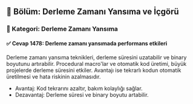 ## 📘 Bölüm: Derleme Zamanı Yansıma ve İçgörü
### 🔹 Kategori: Derleme Zamanı Yansıma
#### ✅ Cevap 1478: Derleme zamanı yansımada performans etkileri

Derleme zamanı yansıma teknikleri, derleme süresini uzatabilir ve binary boyutunu artırabilir. Procedural macro'lar ve otomatik kod üretimi, büyük projelerde derleme süresini etkiler. Avantajı ise tekrarlı kodun otomatik üretilmesi ve hata riskinin azalmasıdır.

- Avantaj: Kod tekrarını azaltır, bakım kolaylığı sağlar.
- Dezavantaj: Derleme süresi ve binary boyutu artabilir.
